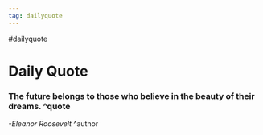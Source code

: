 ```yaml
---
tag: dailyquote
---
```


#dailyquote

# Daily Quote

### The future belongs to those who believe in the beauty of their dreams. ^quote
*-Eleanor Roosevelt* ^author

